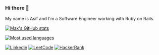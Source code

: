 ### Hi there 👋

My name is Asif and I'm a Software Engineer working with Ruby on Rails.

[![Max's GitHub stats](https://github-stats-alpha.vercel.app/api?username=AsifNawaz2&cc=000&tc=fff&ic=fff&bc=000 "AsifNawaz2")](https://github-stats-alpha.vercel.app/api?username=AsifNawaz2 "AsifNawaz")

<!-- [![Asif's GitHub stats](https://github-readme-stats.vercel.app/api?username=AsifNawaz2&hide=contribs&count_private=true&include_all_commits=true&show_icons=true&theme=merko)](https://github.com/AsifNawaz2?tab=repositories)
-->
[![Most used languages](https://github-readme-stats.vercel.app/api/top-langs/?username=AsifNawaz2&layout=compact&theme=merko)](https://github.com/AsifNawaz2?tab=repositories)

[![Linkedin](https://img.shields.io/badge/LinkedIn-0077B5?style=for-the-badge&logo=linkedin&logoColor=white)](https://www.linkedin.com/in/AsifNawaz2/)
[![LeetCode](https://img.shields.io/badge/-LeetCode-FFA116?style=for-the-badge&logo=LeetCode&logoColor=black)](https://leetcode.com/whyusername9/)
[![HackerRank](https://img.shields.io/badge/-Hackerrank-2EC866?style=for-the-badge&logo=HackerRank&logoColor=white)](https://www.hackerrank.com/whyusername9)
